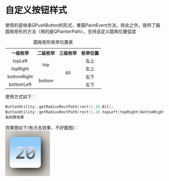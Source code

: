 # 自定义按钮样式
使用的是继承QPushButton的形式，重载PaintEvent方法，除此之外，提供了画圆角矩形的方法（用的是QPainterPath），支持自定义圆角位置弧度

<table>
<caption>圆角矩形枚举位置表</caption>
<tr>
    <th>一级枚举</th>
    <th>二级枚举</th>
    <th>三级枚举</th>
    <th>枚举位置</th>
</tr>
<tr>
    <td align="center">topLeft</td>
    <td rowspan="2" align="center">top</td>
    <td rowspan="4" align="center">All</td>
    <td align="center">左上</td>
</tr>
<tr>
    <td align="center">topRight</td>
    <td align="center">右上</td>
</tr>
<tr>
    <td align="center">bottomRight</td>
    <td rowspan="2" align="center">bottom</td>
    <td align="center">右下</td>
</tr>
<tr>
    <td align="center">bottomLeft</td>
    <td align="center">左下</td>
</tr>
</table>

使用方式如下：
```c++
ButtonUtility::getRadiusRectPath(rect(),10,All);
ButtonUtility::getRadiusRectPath(rect(),10,topLeft|topRight|bottomRight|bottomLeft);
有同等效果
```
效果图如下(有点击效果，不好截图)：<br>
![自定义按钮效果图](../../img/CustomButton.png)
